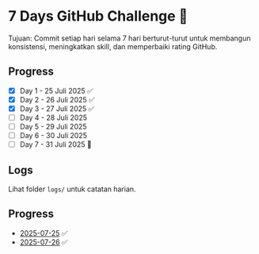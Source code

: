 # 7 Days GitHub Challenge 🚀

Tujuan: Commit setiap hari selama 7 hari berturut-turut untuk membangun konsistensi, meningkatkan skill, dan memperbaiki rating GitHub.

## Progress

- [x] Day 1 - 25 Juli 2025 ✅
- [x] Day 2 - 26 Juli 2025 ✅
- [x] Day 3 - 27 Juli 2025 ✅
- [ ] Day 4 - 28 Juli 2025
- [ ] Day 5 - 29 Juli 2025
- [ ] Day 6 - 30 Juli 2025
- [ ] Day 7 - 31 Juli 2025 🎉

## Logs

Lihat folder `logs/` untuk catatan harian.

## Progress

- [2025-07-25](logs/2025-07-25.md) ✅
- [2025-07-26](logs/2025-07-26.md) ✅
